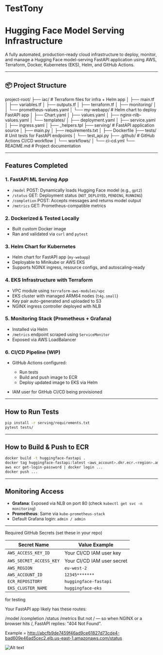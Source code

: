 # TestTony

# Hugging Face Model Serving Infrastructure

A fully automated, production-ready cloud infrastructure to deploy, monitor, and manage a Hugging Face model-serving FastAPI application using AWS, Terraform, Docker, Kubernetes (EKS), Helm, and GitHub Actions.

---

## 📦 Project Structure
project-root/
├── iac/                       # Terraform files for infra + Helm app
│   ├── main.tf
│   ├── variables.tf
│   ├── outputs.tf
│   ├── terraform.tf
│   ├── monitoring/
│   │   └── prometheus-values.yaml
│   └── my-webapp/              # Helm chart to deploy FastAPI app
│       ├── Chart.yaml
│       ├── values.yaml
│       ├── nginx-nlb-values.yaml
│       └── templates/
│           ├── deployment.yaml
│           ├── service.yaml
│           ├── ingress.yaml
│           ├── _helpers.tpl
├── serving/                    # FastAPI application source
│   ├── main.py
│   ├── requirements.txt
│   ├── Dockerfile
├── tests/                      # Unit tests for FastAPI endpoints
│   └── test_api.py
├── .github/                    # GitHub Actions CI/CD workflow
│   └── workflows/
│       └── ci-cd.yml
└── README.md                   # Project documentation

---

## Features Completed

### 1. FastAPI ML Serving App

* `/model` POST: Dynamically loads Hugging Face model (e.g., `gpt2`)
* `/status` GET: Deployment status (`NOT_DEPLOYED`, `PENDING`, `RUNNING`)
* `/completion` POST: Accepts messages and returns model output
* `/metrics` GET: Prometheus-compatible metrics

### 2. Dockerized & Tested Locally

* Built custom Docker image
* Ran and validated via `curl` and `pytest`

### 3. Helm Chart for Kubernetes

* Helm chart for FastAPI app (`my-webapp`)
* Deployable to Minikube or AWS EKS
* Supports NGINX ingress, resource configs, and autoscaling-ready

### 4. EKS Infrastructure with Terraform

* VPC module using `terraform-aws-modules/vpc`
* EKS cluster with managed ARM64 nodes (`t4g.small`)
* Key pair auto-generated and uploaded to S3
* NGINX ingress controller deployed with NLB

### 5. Monitoring Stack (Prometheus + Grafana)

* Installed via Helm
* `/metrics` endpoint scraped using `ServiceMonitor`
* Exposed via AWS LoadBalancer

### 6. CI/CD Pipeline (WIP)

* GitHub Actions configured:

  * Run tests
  * Build and push image to ECR
  * Deploy updated image to EKS via Helm
* IAM user for GitHub CI/CD being provisioned

---

##  How to Run Tests

```bash
pip install -r serving/requirements.txt
pytest tests/
```

---

## How to Build & Push to ECR

```bash
docker build -t huggingface-fastapi .
docker tag huggingface-fastapi:latest <aws_account>.dkr.ecr.<region>.amazonaws.com/huggingface-fastapi:latest
aws ecr get-login-password | docker login ...
docker push ...
```

---

##  Monitoring Access

* **Grafana**: Exposed via NLB on port 80 (check `kubectl get svc -n monitoring`)
* **Prometheus**: Same via `kube-prometheus-stack`
* Default Grafana login: `admin / admin`

---



Required GitHub Secrets (set these in your repo)

| Secret Name             | Value Example              |
| ----------------------- | -------------------------- |
| `AWS_ACCESS_KEY_ID`     | Your CI/CD IAM user key    |
| `AWS_SECRET_ACCESS_KEY` | Your CI/CD IAM user secret |
| `AWS_REGION`            | `eu-west-2`                |
| `AWS_ACCOUNT_ID`        | `12345*******`             |
| `ECR_REPOSITORY`        | `huggingface-fastapi`      |
| `EKS_CLUSTER_NAME`      | `huggingface-eks`          |




for testing

Your FastAPI app likely has these routes:

/model
/completion
/status
/metrics
But not / — so when NGINX or a browser hits /, FastAPI replies:
"404 Not Found".

Example = http://abcfb9de7459f46ad9ce61827d73cde4-bad609e46ad5cec2.elb.us-east-1.amazonaws.com/status

![Alt text](<Screenshot 2025-05-22 at 4.06.59 PM.png>)
